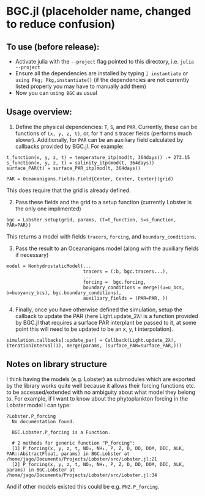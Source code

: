 # BGC.jl (placeholder name, changed to reduce confusion)

## To use (before release):

- Activate julia with the `--project` flag pointed to this directory, i.e. `julia --project`
- Ensure all the dependencies are installed by typing `] instantiate` or `using Pkg; Pkg,instantiate()` (if the dependencies are not currently listed properly you may have to manually add them)
- Now you can `using BGC` as usual

## Usage overview:

1. Define the physical dependencies: `T`, `S`, and `PAR`. Currently, these can be functions of `(x, y, z, t)`, or, for `T` and `S` tracer fields (performs much slower). Additionally, for `PAR` can be an auxiliary field calculated by callbacks provided by BGC.jl. For example:
```
t_function(x, y, z, t) = temperature_itp(mod(t, 364days)) .+ 273.15
s_function(x, y, z, t) = salinity_itp(mod(t, 364days))
surface_PAR(t) = surface_PAR_itp(mod(t, 364days))

PAR = Oceananigans.Fields.Field{Center, Center, Center}(grid)
```
This does require that the grid is already defined.

2. Pass these fields and the grid to a setup function (currently Lobster is the only one implimented)
```
bgc = Lobster.setup(grid, params, (T=t_function, S=s_function, PAR=PAR))
```
This returns a model with fields `tracers`, `forcing`, and `boundary_conditions`.

3. Pass the result to an Oceananigans model (along with the auxiliary fields if necessary)
```
model = NonhydrostaticModel(...
                            tracers = (:b, bgc.tracers...),
                            ...
                            forcing =  bgc.forcing,
                            boundary_conditions = merge((u=u_bcs, b=buoyancy_bcs), bgc.boundary_conditions),
                            auxiliary_fields = (PAR=PAR, ))
```

4. Finally, once you have otherwise defined the simulation, setup the callback to update the PAR (here Light.update_2λ! is a function provided by BGC.jl that requires a surface PAR interplant be passed to it, at some point this will need to be updated to be an x, y, t interpolation).
```
simulation.callbacks[:update_par] = Callback(Light.update_2λ!, IterationInterval(1), merge(params, (surface_PAR=surface_PAR,)))

```

## Notes on library structure
I think having the models (e.g. Lobster) as submodules which are exported by the library works quite well because it allows their forcing functions etc. to be accessed/extended with no ambiguity about what model they belong to. For example, if I want to know about the phytoplankton forcing in the Lobster model I can type:
```
?Lobster.P_forcing
  No documentation found.

  BGC.Lobster.P_forcing is a Function.

  # 2 methods for generic function "P_forcing":
  [1] P_forcing(x, y, z, t, NO₃, NH₄, P, Z, D, DD, DOM, DIC, ALK, PAR::AbstractFloat, params) in BGC.Lobster at /home/jago/Documents/Projects/Lobster/src/Lobster.jl:21
  [2] P_forcing(x, y, z, t, NO₃, NH₄, P, Z, D, DD, DOM, DIC, ALK, params) in BGC.Lobster at /home/jago/Documents/Projects/Lobster/src/Lobster.jl:34

```
And if other models existed this could be e.g. `PNZ.P_forcing`. 